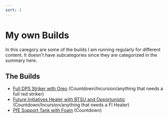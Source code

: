 ```yaml
---
sort: 2
---
```

# My own Builds

In this caregory are some of the builds I am running regularly for different content.
It doesn't have subcategories since they are categorized in the summary here.

## The Builds

* [Full DPS Striker with Oreo](Full-DPS-Striker-Oreo.md) (Countdown/Incursion/anything that needs a full red striker)
* [Future Initiatives Healer with BTSU and Opportunistic](FI-healer-BTSU-Opportunistic.md) (Countdown/Incursion/anything that needs a FI Healer)
* [PfE Support Tank with Foam](PfE-Support-Tank-Foam.md) (Countdown)